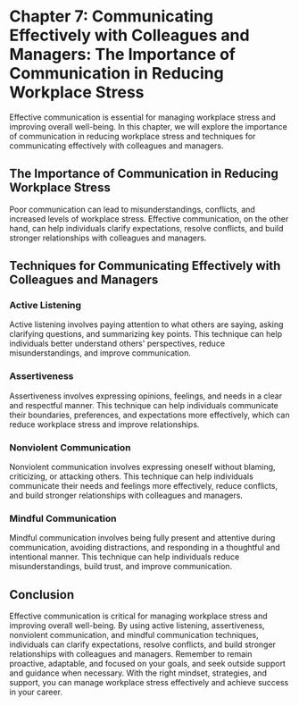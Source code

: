 Chapter 7: Communicating Effectively with Colleagues and Managers: The Importance of Communication in Reducing Workplace Stress
===============================================================================================================================

Effective communication is essential for managing workplace stress and improving overall well-being. In this chapter, we will explore the importance of communication in reducing workplace stress and techniques for communicating effectively with colleagues and managers.

The Importance of Communication in Reducing Workplace Stress
------------------------------------------------------------

Poor communication can lead to misunderstandings, conflicts, and increased levels of workplace stress. Effective communication, on the other hand, can help individuals clarify expectations, resolve conflicts, and build stronger relationships with colleagues and managers.

Techniques for Communicating Effectively with Colleagues and Managers
---------------------------------------------------------------------

### Active Listening

Active listening involves paying attention to what others are saying, asking clarifying questions, and summarizing key points. This technique can help individuals better understand others' perspectives, reduce misunderstandings, and improve communication.

### Assertiveness

Assertiveness involves expressing opinions, feelings, and needs in a clear and respectful manner. This technique can help individuals communicate their boundaries, preferences, and expectations more effectively, which can reduce workplace stress and improve relationships.

### Nonviolent Communication

Nonviolent communication involves expressing oneself without blaming, criticizing, or attacking others. This technique can help individuals communicate their needs and feelings more effectively, reduce conflicts, and build stronger relationships with colleagues and managers.

### Mindful Communication

Mindful communication involves being fully present and attentive during communication, avoiding distractions, and responding in a thoughtful and intentional manner. This technique can help individuals reduce misunderstandings, build trust, and improve communication.

Conclusion
----------

Effective communication is critical for managing workplace stress and improving overall well-being. By using active listening, assertiveness, nonviolent communication, and mindful communication techniques, individuals can clarify expectations, resolve conflicts, and build stronger relationships with colleagues and managers. Remember to remain proactive, adaptable, and focused on your goals, and seek outside support and guidance when necessary. With the right mindset, strategies, and support, you can manage workplace stress effectively and achieve success in your career.
